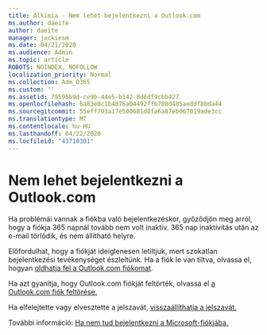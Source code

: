 ```yaml
---
title: Alkímia - Nem lehet bejelentkezni a Outlook.com
ms.author: daeite
author: daeite
manager: jackiesm
ms.date: 04/21/2020
ms.audience: Admin
ms.topic: article
ROBOTS: NOINDEX, NOFOLLOW
localization_priority: Normal
ms.collection: Adm_O365
ms.custom: ''
ms.assetid: 79595b9d-ce9b-44e5-b142-8d6df9cbb427
ms.openlocfilehash: 6a83e8c1b4076a04492ffb708d485aeddf80da44
ms.sourcegitcommit: 55eff703a17e500681d8fa6a87eb067019ade3cc
ms.translationtype: MT
ms.contentlocale: hu-HU
ms.lasthandoff: 04/22/2020
ms.locfileid: "43710301"
---
```

# <a name="cant-sign-in-to-outlookcom"></a>Nem lehet bejelentkezni a Outlook.com

Ha problémái vannak a fiókba való bejelentkezéskor, győződjön meg arról, hogy a fiókja 365 napnál tovább nem volt inaktív. 365 nap inaktivitás után az e-mail törlődik, és nem állítható helyre.
  
Előfordulhat, hogy a fiókját ideiglenesen letiltjuk, mert szokatlan bejelentkezési tevékenységet észleltünk. Ha a fiók le van tiltva, olvassa el, hogyan [oldhatja fel a Outlook.com fiókomat](https://support.office.com/article/f4ad2701-d166-4d8b-8a6a-9af2a1f8a4c4.aspx). 
  
Ha azt gyanítja, hogy Outlook.com fiókját feltörték, olvassa el [a Outlook.com fiók feltörése.](https://support.office.com/article/35993ac5-ac2f-494e-aacb-5232dda453d8.aspx)
  
Ha elfelejtette vagy elvesztette a jelszavát, [visszaállíthatja a jelszavát.](https://go.microsoft.com/fwlink/p/?LinkID=242804)
  
További információ: [Ha nem tud bejelentkezni a Microsoft-fiókjába.](https://go.microsoft.com/fwlink/p/?linkid=837479)
  

